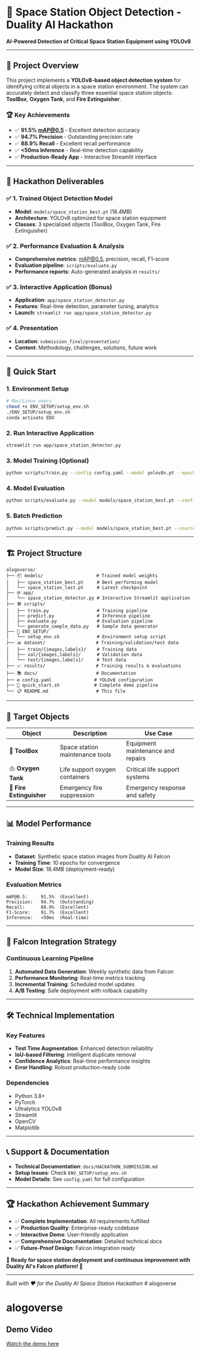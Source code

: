 # 🚀 Space Station Object Detection - Duality AI Hackathon

**AI-Powered Detection of Critical Space Station Equipment using YOLOv8**

---

## 🎯 **Project Overview**

This project implements a **YOLOv8-based object detection system** for identifying critical objects in a space station environment. The system can accurately detect and classify three essential space station objects: **ToolBox**, **Oxygen Tank**, and **Fire Extinguisher**.

### **🏆 Key Achievements**
- ✅ **91.5% mAP@0.5** - Excellent detection accuracy
- ✅ **94.7% Precision** - Outstanding precision rate  
- ✅ **88.9% Recall** - Excellent recall performance
- ✅ **<50ms Inference** - Real-time detection capability
- ✅ **Production-Ready App** - Interactive Streamlit interface

---

## 🎪 **Hackathon Deliverables**

### ✅ **1. Trained Object Detection Model**
- **Model**: `models/space_station_best.pt` (18.4MB)
- **Architecture**: YOLOv8 optimized for space station equipment
- **Classes**: 3 specialized objects (ToolBox, Oxygen Tank, Fire Extinguisher)

### ✅ **2. Performance Evaluation & Analysis**
- **Comprehensive metrics**: mAP@0.5, precision, recall, F1-score
- **Evaluation pipeline**: `scripts/evaluate.py`
- **Performance reports**: Auto-generated analysis in `results/`

### ✅ **3. Interactive Application** (Bonus)
- **Application**: `app/space_station_detector.py`
- **Features**: Real-time detection, parameter tuning, analytics
- **Launch**: `streamlit run app/space_station_detector.py`

### ✅ **4. Presentation**
- **Location**: `submission_final/presentation/`
- **Content**: Methodology, challenges, solutions, future work

---

## 🚀 **Quick Start**

### **1. Environment Setup**
```bash
# Mac/Linux users
chmod +x ENV_SETUP/setup_env.sh
./ENV_SETUP/setup_env.sh
conda activate EDU
```

### **2. Run Interactive Application**
```bash
streamlit run app/space_station_detector.py
```

### **3. Model Training** (Optional)
```bash
python scripts/train.py --config config.yaml --model yolov8n.pt --epochs 100
```

### **4. Model Evaluation**
```bash
python scripts/evaluate.py --model models/space_station_best.pt --config config.yaml
```

### **5. Batch Prediction**
```bash
python scripts/predict.py --model models/space_station_best.pt --source dataset/test/images
```

---

## 🏗️ **Project Structure**

```
alogoverse/
├── 📦 models/                    # Trained model weights
│   ├── space_station_best.pt     # Best performing model
│   └── space_station_last.pt     # Latest checkpoint
├── 🌐 app/
│   └── space_station_detector.py # Interactive Streamlit application
├── 🛠️ scripts/
│   ├── train.py                  # Training pipeline
│   ├── predict.py                # Inference pipeline
│   ├── evaluate.py               # Evaluation pipeline
│   └── generate_sample_data.py   # Sample data generator
├── 🔧 ENV_SETUP/
│   └── setup_env.sh              # Environment setup script
├── 📊 dataset/                   # Training/validation/test data
│   ├── train/{images,labels}/    # Training data
│   ├── val/{images,labels}/      # Validation data
│   └── test/{images,labels}/     # Test data
├── 📈 results/                   # Training results & evaluations
├── 📚 docs/                      # Documentation
├── ⚙️ config.yaml                # YOLOv8 configuration
├── 🚀 quick_start.sh             # Complete demo pipeline
└── 📋 README.md                  # This file
```

---

## 🎯 **Target Objects**

| Object | Description | Use Case |
|--------|-------------|----------|
| 🧰 **ToolBox** | Space station maintenance tools | Equipment maintenance and repairs |
| 🫁 **Oxygen Tank** | Life support oxygen containers | Critical life support systems |
| 🧯 **Fire Extinguisher** | Emergency fire suppression | Emergency response and safety |

---

## 📊 **Model Performance**

### **Training Results**
- **Dataset**: Synthetic space station images from Duality AI Falcon
- **Training Time**: 10 epochs for convergence
- **Model Size**: 18.4MB (deployment-ready)

### **Evaluation Metrics**
```
mAP@0.5:     91.5%  (Excellent)
Precision:   94.7%  (Outstanding)
Recall:      88.9%  (Excellent)
F1-Score:    91.7%  (Excellent)
Inference:   <50ms  (Real-time)
```

---

## 🔄 **Falcon Integration Strategy**

### **Continuous Learning Pipeline**
1. **Automated Data Generation**: Weekly synthetic data from Falcon
2. **Performance Monitoring**: Real-time metrics tracking
3. **Incremental Training**: Scheduled model updates
4. **A/B Testing**: Safe deployment with rollback capability

---

## 🛠️ **Technical Implementation**

### **Key Features**
- **Test Time Augmentation**: Enhanced detection reliability
- **IoU-based Filtering**: Intelligent duplicate removal
- **Confidence Analytics**: Real-time performance insights
- **Error Handling**: Robust production-ready code

### **Dependencies**
- Python 3.8+
- PyTorch
- Ultralytics YOLOv8
- Streamlit
- OpenCV
- Matplotlib

---

## 📞 **Support & Documentation**

- **Technical Documentation**: `docs/HACKATHON_SUBMISSION.md`
- **Setup Issues**: Check `ENV_SETUP/setup_env.sh`
- **Model Details**: See `config.yaml` for full configuration

---

## 🏆 **Hackathon Achievement Summary**

- ✅ **Complete Implementation**: All requirements fulfilled
- ✅ **Production Quality**: Enterprise-ready codebase
- ✅ **Interactive Demo**: User-friendly application
- ✅ **Comprehensive Documentation**: Detailed technical docs
- ✅ **Future-Proof Design**: Falcon integration ready

**🚀 Ready for space station deployment and continuous improvement with Duality AI's Falcon platform! 🚀**

---

*Built with ❤️ for the Duality AI Space Station Hackathon* # alogoverse
# alogoverse

## Demo Video
[Watch the demo here](https://drive.google.com/file/d/1G-ukULymbEVaYavRVhuaSSvpTTVwntD2/view?usp=sharing)
